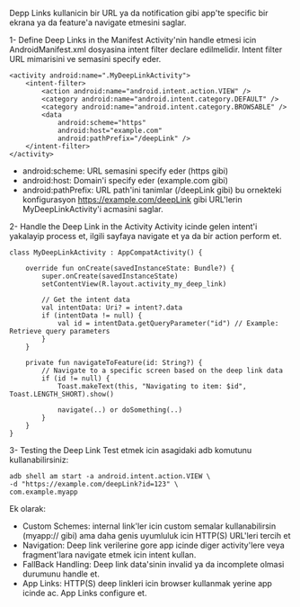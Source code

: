 Depp Links kullanicin bir URL ya da notification gibi app'te specific bir ekrana ya da feature'a navigate etmesini saglar.

1- Define Deep Links in the Manifest
Activity'nin handle etmesi icin AndroidManifest.xml dosyasina intent filter declare edilmelidir. Intent filter URL mimarisini ve semasini specify eder.
```
<activity android:name=".MyDeepLinkActivity">
	<intent-filter>
		<action android:name="android.intent.action.VIEW" />
		<category android:name="android.intent.category.DEFAULT" />
		<category android:name="android.intent.category.BROWSABLE" />
		<data
			android:scheme="https"
			android:host="example.com"
			android:pathPrefix="/deepLink" />
	</intent-filter>
</activity>
```
- android:scheme: URL semasini specify eder (https gibi)
- android:host: Domain'i specify eder (example.com gibi)
- android:pathPrefix: URL path'ini tanimlar (/deepLink gibi)
bu ornekteki konfigurasyon https://example.com/deepLink gibi URL'lerin MyDeepLinkActivity'i acmasini saglar.

2- Handle the Deep Link in the Activity
Activity icinde gelen intent'i yakalayip process et, ilgili sayfaya navigate et ya da bir action perform et.
```
class MyDeepLinkActivity : AppCompatActivity() {

	override fun onCreate(savedInstanceState: Bundle?) {
		super.onCreate(savedInstanceState)
		setContentView(R.layout.activity_my_deep_link)

		// Get the intent data
		val intentData: Uri? = intent?.data
		if (intentData != null) {
			val id = intentData.getQueryParameter("id") // Example: Retrieve query parameters
		}
	}

	private fun navigateToFeature(id: String?) {
		// Navigate to a specific screen based on the deep link data
		if (id != null) {
			Toast.makeText(this, "Navigating to item: $id", Toast.LENGTH_SHORT).show()
			
			navigate(..) or doSomething(..)
		}
	}
}
```

3- Testing the Deep Link
Test etmek icin asagidaki adb komutunu kullanabilirsiniz:
```
adb shell am start -a android.intent.action.VIEW \
-d "https://example.com/deepLink?id=123" \
com.example.myapp
```

Ek olarak:
- Custom Schemes: internal link'ler icin custom semalar kullanabilirsin (myapp:// gibi) ama daha genis uyumluluk icin HTTP(S) URL'leri tercih et
- Navigation: Deep link verilerine gore app icinde diger activity'lere veya fragment'lara navigate etmek icin intent kullan.
- FallBack Handling: Deep link data'sinin invalid ya da incomplete olmasi durumunu handle et.
- App Links: HTTP(S) deep linkleri icin browser kullanmak yerine app icinde ac. App Links configure et.